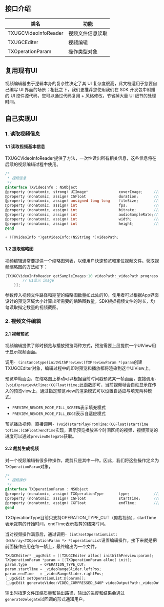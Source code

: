 ﻿
## 接口介绍

| 类名                   | 功能       |
| -------------------- | -------- |
| TXUGCVideoInfoReader | 视频文件信息读取 |
| TXUGCEditer          | 视频编辑     |
| TXOperationParam     | 操作类型对象   |

## 复用现有UI
视频编辑器由于逻辑本身的复杂性决定了其 UI 复杂度很高，此文档适用于您要自己编写 UI 界面的场景；相比之下，我们更推荐您使用我们在 SDK 开发包中附赠的 UI 控件源代码，您可以通过代码复用 + 风格修改，节省掉大量 UI 细节的处理时间。

## 自己实现UI

### 1. 读取视频信息
#### 1.1 读取视频基本信息
TXUGCVideoInfoReader提供了方法，一次性读出所有相关信息，这些信息将在后续的视频编辑过程中使用。

```objective-c
/*
 * 视频信息
 */
@interface TXVideoInfo : NSObject
@property (nonatomic, strong) UIImage*              coverImage;     //视频首帧图片
@property (nonatomic, assign) CGFloat               duration;       //视频时长(s)
@property (nonatomic, assign) unsigned long long    fileSize;       //视频大小(byte)
@property (nonatomic, assign) int                   fps;            //视频fps
@property (nonatomic, assign) int                   bitrate;        //视频码率 (kbps)
@property (nonatomic, assign) int                   audioSampleRate;//音频采样率
@property (nonatomic, assign) int                   width;          //视频宽度
@property (nonatomic, assign) int                   height;         //视频高度
@end

+ (TXVideoInfo *)getVideoInfo:(NSString *)videoPath;
```

#### 1.2 提取缩略图
视频编辑通常要提供一个缩略图列表，以便用户快速预览和定位视频文件。获取视频缩略图的方法如下：

```objective-c
[TXUGCVideoInfoReader getSampleImages:10 videoPath:_videoPath progress:^(int number, UIImage *image) {
        // UI显示 image
    }];
```

参数传入视频文件路径和期望的缩略图数量如此处的10，使用者可以根据App界面设计的预览区域大小计算出所需要的缩略图数量，SDK根据视频文件的时长，均匀读取指定数量的视频截图。

### 2. 视频文件编辑

#### 2.1 视频预览
视频编辑提供了即时预览与播放预览两种方式，预览需要上层提供一个UIView用于显示视频画面。

调用`- (instancetype)initWithPreview:(TXPreviewParam *)param`创建TXUGCEditer对象，编辑过程中的即时预览和播放都将渲染到这个UIView上。

预览单帧画面，在缩略图上移动可以根据当前时间戳预览某一帧画面，直接调用`- (void)previewAtTime:(CGFloat)time;`此函数即可，当前视频帧会自动显示在传入的预览view上，通过指定预览view的渲染模式可以设置自适应与填充两种模式。

*  `PREVIEW_RENDER_MODE_FILL_SCREEN`表示填充模式
*  `PREVIEW_RENDER_MODE_FILL_EDGE`表示自适应模式

预览播放视频，直接调用`- (void)startPlayFromTime:(CGFloat)startTime toTime:(CGFloat)endTime`实现，表示预览播放某个时间区间的视频，视频预览的进度可以通过`previewDelegate`获取。

#### 2.2 裁剪生成视频 

对一个视频编辑有很多种操作，裁剪只是其中一种。因此，我们将这些操作定义为`TXOperationParam`对象，

```objective-c
/*
 * 视频操作
 */
@interface TXOperationParam : NSObject
@property (nonatomic, assign) TXOperationType       type;           //操作类型
@property (nonatomic, assign) CGFloat               startTime;      //操作开始时间(s)
@property (nonatomic, assign) CGFloat               endTime;        //操作结束时间(s)
@end
```

TXOperationType目前只支持OPERATION_TYPE_CUT（剪裁视频），startTime表示裁剪的开始时间，endTime表示裁剪的结束时间。

当对视频操作满意后，通过调用`- (int)setOperationList:(NSArray<TXOperationParam *> *)operationList`设置编辑操作，接下来就是把前面操作应用在每一帧上，最终输出为一个文件。

```objective-c
TXUGCEditer* _ugcEdit = [[TXUGCEditer alloc] initWithPreview:param];
TXOperationParam *param = [[TXOperationParam alloc] init];
param.type      = OPERATION_TYPE_CUT;
param.startTime = _videoRangeSlider.leftPos;
param.endTime   = _videoRangeSlider.rightPos;
[_ugcEdit setOperationList:@[param]];
[_ugcEdit generateVideo:VIDEO_COMPRESSED_540P videoOutputPath:_videoOutputPath];
```
输出时指定文件压缩质量和输出路径，输出的进度和结果会通过`generateDelegate`以回调的形式通知用户。

